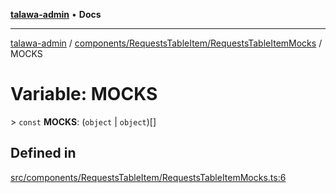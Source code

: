 [**talawa-admin**](../../../../README.md) • **Docs**

***

[talawa-admin](../../../../modules.md) / [components/RequestsTableItem/RequestsTableItemMocks](../README.md) / MOCKS

# Variable: MOCKS

\> `const` **MOCKS**: (`object` \| `object`)[]

## Defined in

[src/components/RequestsTableItem/RequestsTableItemMocks.ts:6](https://github.com/PalisadoesFoundation/talawa-admin/blob/4bef0939e3fab4672bfd3599312195b8557e01a3/src/components/RequestsTableItem/RequestsTableItemMocks.ts#L6)
